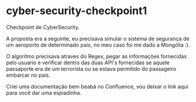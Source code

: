 # cyber-security-checkpoint1
Checkpoint de CyberSecurity.

A proposta era a seguinte, eu precisava simular o sistema de segurança de um aeroporto de determinado país, no meu caso foi me dado a Mongólia :).

 O algoritmo precisava atraves do Regex, pegar as informações fornecidas pelo usuario e verificar dentro das duas API's fornecidas se aquele passaporte era de um terrorista ou se estava permitido do passageiro embarcar no país.
 
 Criei uma documentação bem beabá no Confluence, vou deixar o link aqui para você dar uma espiadinha.
